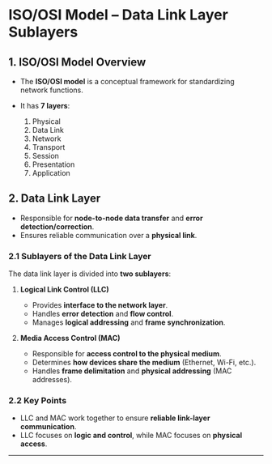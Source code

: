 <!-- File: computing_technology/networking/osi_model_data_link_sublayers.md -->

# ISO/OSI Model – Data Link Layer Sublayers

## 1. ISO/OSI Model Overview

* The **ISO/OSI model** is a conceptual framework for standardizing network functions.
* It has **7 layers**:

  1. Physical
  2. Data Link
  3. Network
  4. Transport
  5. Session
  6. Presentation
  7. Application

## 2. Data Link Layer

* Responsible for **node-to-node data transfer** and **error detection/correction**.
* Ensures reliable communication over a **physical link**.

### 2.1 Sublayers of the Data Link Layer

The data link layer is divided into **two sublayers**:

1. **Logical Link Control (LLC)**

   * Provides **interface to the network layer**.
   * Handles **error detection** and **flow control**.
   * Manages **logical addressing** and **frame synchronization**.

2. **Media Access Control (MAC)**

   * Responsible for **access control to the physical medium**.
   * Determines **how devices share the medium** (Ethernet, Wi-Fi, etc.).
   * Handles **frame delimitation** and **physical addressing** (MAC addresses).

### 2.2 Key Points

* LLC and MAC work together to ensure **reliable link-layer communication**.
* LLC focuses on **logic and control**, while MAC focuses on **physical access**.

---


